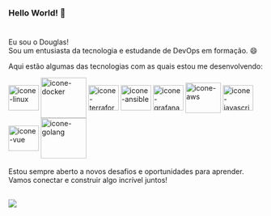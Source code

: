 
### Hello World! 👋
#
Eu sou o Douglas! <br>
Sou um entusiasta da tecnologia e estudande de DevOps em formação. 😄

Aqui estão algumas das tecnologias com as quais estou me desenvolvendo: 
<div style= "display: inline_block">
<img align="center" alt="icone-linux" height="50" width="60" src="https://cdn.jsdelivr.net/gh/devicons/devicon@latest/icons/linux/linux-original.svg" />
<img align="center" alt="icone-docker" height="80" width="90" src="https://cdn.jsdelivr.net/gh/devicons/devicon@latest/icons/docker/docker-original.svg" />
<img align="center" alt="icone-terraform" height="50" width="60" src="https://cdn.jsdelivr.net/gh/devicons/devicon@latest/icons/terraform/terraform-original.svg" />
<img align="center" alt="icone-ansible" height="50" width="60" src="https://cdn.jsdelivr.net/gh/devicons/devicon@latest/icons/ansible/ansible-original.svg" />
<img align="center" alt="icone-grafana" height="50" width="60" src="https://cdn.jsdelivr.net/gh/devicons/devicon@latest/icons/grafana/grafana-plain.svg" />
<img align="center" alt="icone-aws" height="60" width="70" src="https://cdn.jsdelivr.net/gh/devicons/devicon@latest/icons/amazonwebservices/amazonwebservices-plain-wordmark.svg" />
<img align="center" alt="icone-javascript" height="50" width="60" src="https://cdn.jsdelivr.net/gh/devicons/devicon@latest/icons/javascript/javascript-plain.svg" />
<img align="center" alt="icone-vue" height="50" width="60" src="https://cdn.jsdelivr.net/gh/devicons/devicon@latest/icons/vuejs/vuejs-original.svg" />
<img align="center" alt="icone-golang" height="80" width="90" src="https://cdn.jsdelivr.net/gh/devicons/devicon@latest/icons/go/go-original-wordmark.svg" />

</div>

<br>
Estou sempre aberto a novos desafios e oportunidades para aprender. Vamos conectar e construir algo incrível juntos!

##

<div>
  <a href=https://www.linkedin.com/in/douglastaylor20><img src=https://img.shields.io/badge/LinkedIn-0077B5?style=for-the-badge&logo=linkedin&logoColor=white>
    </a>
</div>
</div>
